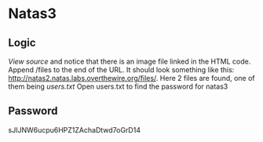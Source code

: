# Natas3

## Logic
*View source* and notice that there is an image file linked in the HTML code. Append /files to the end of the URL. It should look something like this: http://natas2.natas.labs.overthewire.org/files/. Here 2 files are found, one of them being *users.txt*
Open users.txt to find the password for natas3

## Password
sJIJNW6ucpu6HPZ1ZAchaDtwd7oGrD14
